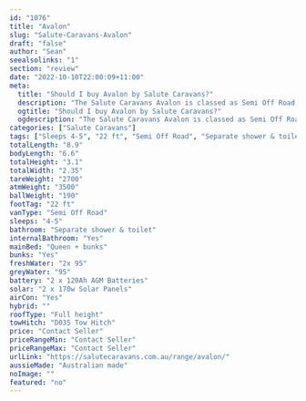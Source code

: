 ```yaml
---
id: "1076"
title: "Avalon"
slug: "Salute-Caravans-Avalon"
draft: "false"
author: "Sean"
seealsolinks: "1"
section: "review"
date: "2022-10-10T22:00:09+11:00"
meta:
  title: "Should I buy Avalon by Salute Caravans?"
  description: "The Salute Caravans Avalon is classed as Semi Off Road, and sleeps 4-5 people. It is Australian made and comes in at 22 ft. It generally has Separate shower & toilet."
  ogtitle: "Should I buy Avalon by Salute Caravans?"
  ogdescription: "The Salute Caravans Avalon is classed as Semi Off Road, and sleeps 4-5 people. It is Australian made and comes in at 22 ft. It generally has Separate shower & toilet."
categories: ["Salute Caravans"]
tags: ["Sleeps 4-5", "22 ft", "Semi Off Road", "Separate shower & toilet", "Full height", "Price Unknown", "Australian made"]
totalLength: "8.9"
bodyLength: "6.6"
totalHeight: "3.1"
totalWidth: "2.35"
tareWeight: "2700"
atmWeight: "3500"
ballWeight: "190"
footTag: "22 ft"
vanType: "Semi Off Road"
sleeps: "4-5"
bathroom: "Separate shower & toilet"
internalBathroom: "Yes"
mainBed: "Queen + bunks"
bunks: "Yes"
freshWater: "2x 95"
greyWater: "95"
battery: "2 x 120Ah AGM Batteries"
solar: "2 x 170w Solar Panels"
airCon: "Yes"
hybrid: ""
roofType: "Full height"
towHitch: "D035 Tow Hitch"
price: "Contact Seller"
priceRangeMin: "Contact Seller"
priceRangeMax: "Contact Seller"
urlLink: "https://salutecaravans.com.au/range/avalon/"
aussieMade: "Australian made"
noImage: ""
featured: "no"
---
```

